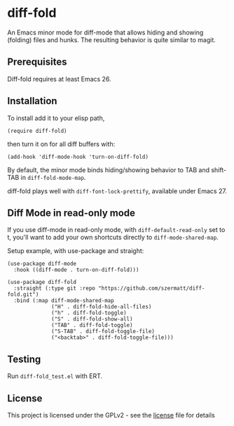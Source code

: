 # diff-fold

An Emacs minor mode for diff-mode that allows hiding and showing
(folding) files and hunks. The resulting behavior is quite similar to
magit.

## Prerequisites

Diff-fold requires at least Emacs 26.

## Installation

To install add it to your elisp path,
```
(require diff-fold)
```
then turn it on for all diff buffers with:
```
(add-hook 'diff-mode-hook 'turn-on-diff-fold)
```

By default, the minor mode binds hiding/showing behavior to TAB
and shift-TAB in `diff-fold-mode-map`.

diff-fold plays well with `diff-font-lock-prettify`, available under
Emacs 27.

## Diff Mode in read-only mode

If you use diff-mode in read-only mode, with `diff-default-read-only`
set to t, you'll want to add your own shortcuts directly to
`diff-mode-shared-map`.

Setup example, with use-package and straight:

```elisp
(use-package diff-mode
  :hook ((diff-mode . turn-on-diff-fold)))

(use-package diff-fold
  :straight (:type git :repo "https://github.com/szermatt/diff-fold.git")
  :bind (:map diff-mode-shared-map
              ("H" . diff-fold-hide-all-files)
              ("h" . diff-fold-toggle)
              ("S" . diff-fold-show-all)
              ("TAB" . diff-fold-toggle)
              ("S-TAB" . diff-fold-toggle-file)
              ("<backtab>" . diff-fold-toggle-file)))
```

## Testing

Run `diff-fold_test.el` with ERT.

## License

This project is licensed under the GPLv2 - see the [license](license) file for details
